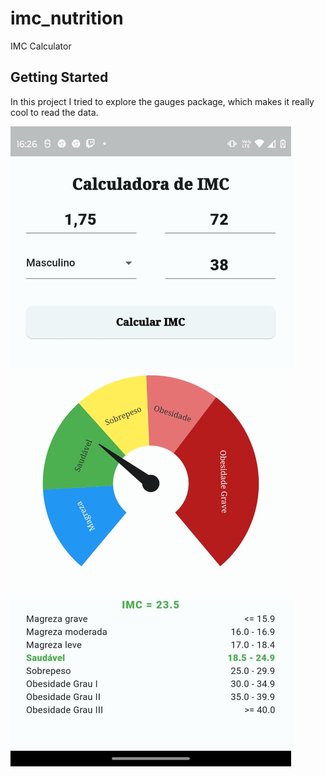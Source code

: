 # imc_nutrition

IMC Calculator

## Getting Started

In this project I tried to explore the gauges package, which makes it really cool to read the data.

![My Remote Image](https://github.com/RodrigoBrunet/imc_nutrition/blob/main/print.jpeg?dl=0)
